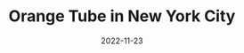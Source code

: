 ---
weight: 13
images:
- https://davidchen.world/img/new-york-chimney/chimney-4_hub873f445ad48b7560f07448afcfbf6e0_5041590_1400x1750_fit_q75_h2_box.webp
- https://davidchen.world/img/new-york-chimney/chimney-1_hub873f445ad48b7560f07448afcfbf6e0_5292440_1400x788_fill_q75_h2_box_smart1.webp
- https://davidchen.world/img/new-york-chimney/chimney-2_hu7df106570a0e186aba7d8961d6bb0b4b_8734691_1400x1867_fit_q75_h2_box.webp
- https://davidchen.world/img/new-york-chimney/chimney-3_hu34a0536e519de1a9b9b47a72ca85c786_4919008_1400x1948_fit_q75_h2_box.webp

title: Orange Tube in New York City
date: 2022-11-23
tags:
- archive # all posts
- work
- shotoniphone
- street
- usa
- newyork
---